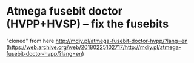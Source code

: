 # Atmega fusebit doctor (HVPP+HVSP) – fix the fusebits  
"cloned" from here http://mdiy.pl/atmega-fusebit-doctor-hvpp/?lang=en (https://web.archive.org/web/20180225102717/http://mdiy.pl/atmega-fusebit-doctor-hvpp/?lang=en)  
  


